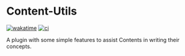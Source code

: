 # Content-Utils

[![wakatime](https://wakatime.com/badge/github/valentinlehmann/contentutils.svg)](https://wakatime.com/badge/github/valentinlehmann/contentutils)
[![ci](https://github.com/valentinlehmann/contentutils/actions/workflows/maven.yml/badge.svg)](https://github.com/valentinlehmann/contentutils/actions)

A plugin with some simple features to assist Contents in writing their concepts.